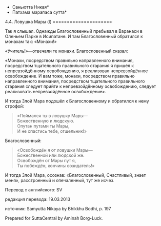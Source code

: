 * Саньютта Никая*
* Патхама марапаса сутта*

4\.4\. Ловушка Мары \(I\)
\=\=\=\=\=\=\=\=\=\=\=\=\=\=\=\=\=\=\=\=\=

Так я слышал\. Однажды Благословенный пребывал в Варанаси в Оленьем Парке в Исипатане\. И там Благословенный обратился к монахам так: «Монахи\!»

«Учитель\!»—отвечали те монахи\. Благословенный сказал:

«Монахи, посредством правильно направленного внимания, посредством тщательного правильного старания я пришёл к непревзойдённому освобождению, я реализовал непревзойдённое освобождение\. И вам тоже, монахи, посредством правильно направленного внимания, посредством тщательного правильного старания следует прийти к непревзойдённому освобождению, следует реализовать непревзойдённое освобождение»\.

И тогда Злой Мара подошёл к Благословенному и обратился к нему строфой:

> «Поймался ты в ловушку Мары—  
> Божественную и людскую\.  
> Опутан путами ты Мары,  
> И не спастись тебе, отшельник\!»

Благословенный:

> «Освобождён я от ловушки Мары—  
> Божественной или людской же\.  
> Освобождён от Мары пут я,  
> Ты побеждён, кончины созидатель\!»

И тогда Злой Мара, осознав: «Благословенный, Счастливый, знает меня», расстроенный и опечаленный, тут же исчез\.

Перевод с английского: SV

редакция перевода: 19\.03\.2013

источник: Samyutta Nikaya by Bhikkhu Bodhi, p\. 197

Prepared for SuttaCentral by Aminah Borg\-Luck\.